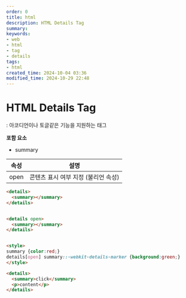 ```yaml
---
order: 0
title: html
description: HTML Details Tag
summary:
keywords:
- web
- html
- tag
- details
tags:
- html
created_time: 2024-10-04 03:36
modified_time: 2024-10-29 22:48
---
```


# HTML Details Tag
: 아코디언이나 토글같은 기능을 지원하는 태그  

**포함 요소**
- summary


속성 | 설명
---|---
open | 콘텐츠 표시 여부 지정 (불리언 속성)


```html
<details>
  <summary></summary>
</details>


<details open>
  <summary></summary>
</details>


<style>
summary {color:red;}
details[open] summary::-webkit-details-marker {background:green;}
</style>

<details>
  <summary>click</summary>
  <p>content</p>
</details>
```